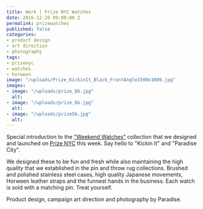 ```yaml
---
title: Work | Prize NYC Watches
date: 2016-12-20 09:00:00 Z
permalink: prizewatches
published: false
categories:
- product design
- art direction
- photography
tags:
- prizenyc
- watches
- horween
image: "/uploads/Prize_KickinIt_Black_FrontAngle1500x1000.jpg"
images:
- image: "/uploads/prize_8b.jpg"
  alt: 
- image: "/uploads/prize_6b.jpg"
  alt: 
- image: "/uploads/prize5b.jpg"
  alt: 
---
```


Special introduction to the ["Weekend Watches"](https://prizenyc.com/collections/watches) collection that we designed and launched on [Prize NYC](http://prizenyc.com) this week. Say hello to "Kickin It" and "Paradise City".

We designed these to be fun and fresh while also maintaining the high quality that we established in the pin and throw rug collections. Brushed and polished stainless steel cases, high quality Japanese movements, Horween leather straps and the funnest hands in the business. Each watch is sold with a matching pin. Treat yourself.

Product design, campaign art direction and photography by Paradise.